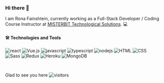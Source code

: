 ### Hi there 👋

I am Rona Fainshtein, currently working as a Full-Stack Developer / Coding Course Instructor at [MISTERBIT Technological Solutions](https://www.coding-academy.org/index.php). :computer:

#### :hammer_and_wrench: Technologies and Tools
<p>
  <img alt="react" src="https://img.shields.io/badge/React-61DAFB?logo=react&logoColor=white&style=flat" />
  <img alt="Vue.js" src="https://img.shields.io/badge/Vue.js-4FC08D?logo=Vuejs&logoColor=white&style=flat" />
  <img alt="javascript" src="https://img.shields.io/badge/JavaScript-F7DF1E?logo=javascript&logoColor=white&style=flat" />
  <img alt="typescript" src="https://img.shields.io/badge/TypeScript-3178C6?logo=typescript&logoColor=white&style=flat" />
  <img alt="nodejs" src="https://img.shields.io/badge/Node.js-339933?logo=nodejs&logoColor=white&style=flat" />
  <img alt="HTML" src="https://img.shields.io/badge/HTML5-E34F26?logo=HTML5&logoColor=white&style=flat" />
  <img alt="CSS" src="https://img.shields.io/badge/CSS3-1572B6?logo=CSS3&logoColor=white&style=flat" />
  <img alt="Sass" src="https://img.shields.io/badge/Sass-CC6699?logo=Sass&logoColor=white&style=flat" />
  <img alt="Redux" src="https://img.shields.io/badge/Redux-764ABC?logo=Redux&logoColor=white&style=flat" />
  <img alt="Heroku" src="https://img.shields.io/badge/Heroku-430098?logo=Heroku&logoColor=white&style=flat" />
  <img alt="MongoDB" src="https://img.shields.io/badge/MongoDB-47A248?logo=MongoDB&logoColor=white&style=flat" />
 </p>
<br>

Glad to see you here ![visitors](https://visitor-badge.glitch.me/badge?page_id=${RonaFain}.${513496894})

<!--
**RonaFain/RonaFain** is a ✨ _special_ ✨ repository because its `README.md` (this file) appears on your GitHub profile.

Here are some ideas to get you started:

- 🔭 I’m currently working on ...
- 🌱 I’m currently learning ...
- 👯 I’m looking to collaborate on ...
- 🤔 I’m looking for help with ...
- 💬 Ask me about ...
- 📫 How to reach me: ...
- 😄 Pronouns: ...
- ⚡ Fun fact: ...
-->
